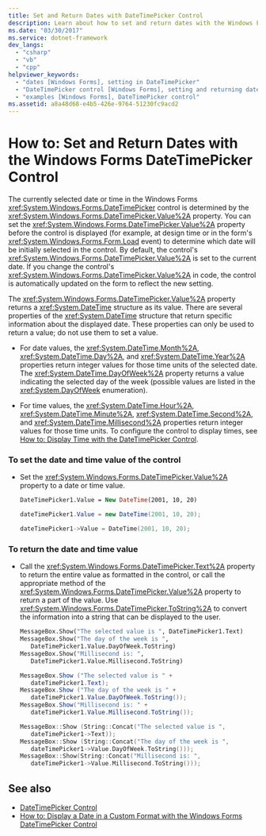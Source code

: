 ```yaml
---
title: Set and Return Dates with DateTimePicker Control
description: Learn about how to set and return dates with the Windows Forms DateTimePicker control by means of Visual Basic, C#, and CPP code examples.
ms.date: "03/30/2017"
ms.service: dotnet-framework
dev_langs: 
  - "csharp"
  - "vb"
  - "cpp"
helpviewer_keywords: 
  - "dates [Windows Forms], setting in DateTimePicker"
  - "DateTimePicker control [Windows Forms], setting and returning dates"
  - "examples [Windows Forms], DateTimePicker control"
ms.assetid: a8a48d68-e4b5-426e-9764-51230fc9acd2
---
```

# How to: Set and Return Dates with the Windows Forms DateTimePicker Control

The currently selected date or time in the Windows Forms <xref:System.Windows.Forms.DateTimePicker> control is determined by the <xref:System.Windows.Forms.DateTimePicker.Value%2A> property. You can set the <xref:System.Windows.Forms.DateTimePicker.Value%2A> property before the control is displayed (for example, at design time or in the form's <xref:System.Windows.Forms.Form.Load> event) to determine which date will be initially selected in the control. By default, the control's <xref:System.Windows.Forms.DateTimePicker.Value%2A> is set to the current date. If you change the control's <xref:System.Windows.Forms.DateTimePicker.Value%2A> in code, the control is automatically updated on the form to reflect the new setting.

The <xref:System.Windows.Forms.DateTimePicker.Value%2A> property returns a <xref:System.DateTime> structure as its value. There are several properties of the <xref:System.DateTime> structure that return specific information about the displayed date. These properties can only be used to return a value; do not use them to set a value.

- For date values, the <xref:System.DateTime.Month%2A>, <xref:System.DateTime.Day%2A>, and <xref:System.DateTime.Year%2A> properties return integer values for those time units of the selected date. The <xref:System.DateTime.DayOfWeek%2A> property returns a value indicating the selected day of the week (possible values are listed in the <xref:System.DayOfWeek> enumeration).

- For time values, the <xref:System.DateTime.Hour%2A>, <xref:System.DateTime.Minute%2A>, <xref:System.DateTime.Second%2A>, and <xref:System.DateTime.Millisecond%2A> properties return integer values for those time units. To configure the control to display times, see [How to: Display Time with the DateTimePicker Control](how-to-display-time-with-the-datetimepicker-control.md).

### To set the date and time value of the control

- Set the <xref:System.Windows.Forms.DateTimePicker.Value%2A> property to a date or time value.

    ```vb
    DateTimePicker1.Value = New DateTime(2001, 10, 20)
    ```

    ```csharp
    dateTimePicker1.Value = new DateTime(2001, 10, 20);
    ```

    ```cpp
    dateTimePicker1->Value = DateTime(2001, 10, 20);
    ```

### To return the date and time value

- Call the <xref:System.Windows.Forms.DateTimePicker.Text%2A> property to return the entire value as formatted in the control, or call the appropriate method of the <xref:System.Windows.Forms.DateTimePicker.Value%2A> property to return a part of the value. Use <xref:System.Windows.Forms.DateTimePicker.ToString%2A> to convert the information into a string that can be displayed to the user.

    ```vb
    MessageBox.Show("The selected value is ", DateTimePicker1.Text)
    MessageBox.Show("The day of the week is ",
       DateTimePicker1.Value.DayOfWeek.ToString)
    MessageBox.Show("Millisecond is: ",
       DateTimePicker1.Value.Millisecond.ToString)
    ```

    ```csharp
    MessageBox.Show ("The selected value is " +
       dateTimePicker1.Text);
    MessageBox.Show ("The day of the week is " +
       dateTimePicker1.Value.DayOfWeek.ToString());
    MessageBox.Show("Millisecond is: " +
       dateTimePicker1.Value.Millisecond.ToString());
    ```

    ```cpp
    MessageBox::Show (String::Concat("The selected value is ",
       dateTimePicker1->Text));
    MessageBox::Show (String::Concat("The day of the week is ",
       dateTimePicker1->Value.DayOfWeek.ToString()));
    MessageBox::Show(String::Concat("Millisecond is: ",
       dateTimePicker1->Value.Millisecond.ToString()));
    ```

## See also

- [DateTimePicker Control](datetimepicker-control-windows-forms.md)
- [How to: Display a Date in a Custom Format with the Windows Forms DateTimePicker Control](display-a-date-in-a-custom-format-with-wf-datetimepicker-control.md)
